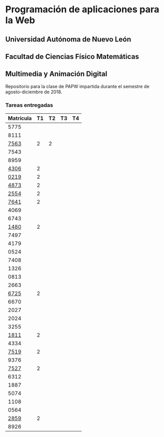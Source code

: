 # Programación de aplicaciones para la Web

## Universidad Autónoma de Nuevo León
## Facultad de Ciencias Físico Matemáticas
## Multimedia y Animación Digital

Repositorio para la clase de PAPW impartida durante el semestre de agosto-diciembre de 2018.

### Tareas entregadas

Matrícula | T1 | T2 | T3 | T4
--- | --- | --- | --- | ---
5775 |  |  |  |  |
8111 |  |  |  |  |
[7563](https://bitbucket.org/AyalaL/tareas/src/master/) | 2 | 2 |
7543 |  |  |  |  |
8959 |  |  |  |  |
[4306](https://github.com/MichChiu/PAPW) | 2 |  |  |  |
[0219](https://github.com/JGCisRmz/PAPW) | 2 |  |  |  |
[4873](https://github.com/FabrizioCF/PAPW_Tarea1) | 2 |
[2554](https://github.com/julios5050/Tareas) | 2 |
[7641](https://github.com/edparra21/PAPW) | 2 |
4069 |  |  |  |  |
6743 |  |  |  |  |
[1480](https://github.com/EGaravitoM/Papw) | 2 |
7497 |  |  |  |  |
4179 |  |  |  |  |
0524 |  |  |  |  |
7408 |  |  |  |  |
1326 |  |  |  |  |
0813 |  |  |  |  |
2663 |  |  |  |  |
[6725](https://github.com/Spider351/Papw) | 2 |  |  |  |
6670 |  |  |  |  |
2027 |  |  |  |  |
2024 |  |  |  |  |
3255 |  |  |  |  |
[1811](https://bitbucket.org/JuanSalinas9k/juansalinasrepo/src/master/) | 2 |
4334 |  |  |  |  |
[7519](https://github.com/asvalles/papwTarea1) | 2 |
9376 |  |  |  |  |
[7527](https://github.com/Alinavg2712/PAPW-) | 2 |
6312 |  |  |  |  |
1887 |  |  |  |  |
5074 |  |  |  |  |
1108 |  |  |  |  |
0564 |  |  |  |  |
[2859](https://bitbucket.org/elizabeth516/papw/src/master/) | 2 |
8926 |  |  |  |  |
